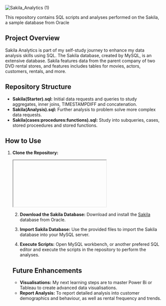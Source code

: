 ![Sakila_Analytics (1)](https://github.com/AJAnalyticsHub/SakilaAnalytics/assets/168544313/6f823db2-584e-49de-92b6-d07e3ddcb8ba)

This repository contains SQL scripts and analyses performed on the Sakila, a sample database from Oracle

## Project Overview
Sakila Analytics is part of my self-study journey to enhance my data analysis skills using SQL. 
The Sakila database, created by MySQL, is an extensive database.
Sakila features data from the parent company of two DVD rental stores, and features includes tables for movies, actors, customers, rentals, and more.

## Repository Structure

- **Sakila(Starter).sql:** Initial data requests and queries to study aggregates, inner joins, TIMESTAMPDIFF and concatenation.
- **Sakila(Analysis).sql:** Further analysis to problem solve more complex data requests.
- **Sakila(cases:procedures:functions).sql:** Study into subqueries, cases, stored proceedures and stored functions.

## How to Use

1. **Clone the Repository:**
   
   <iframe
  src="https://carbon.now.sh/embed?bg=rgba%28171%2C+184%2C+195%2C+1%29&t=seti&wt=none&l=auto&width=680&ds=true&dsyoff=20px&dsblur=68px&wc=true&wa=true&pv=56px&ph=56px&ln=false&fl=1&fm=Hack&fs=14px&lh=133%25&si=false&es=2x&wm=false&code=git%2520clone%2520https%253A%252F%252Fgithub.com%252FAJAnalyticsHub%252FSakilaAnalytics.git%250A"
  style="width: 681px; height: 223px; border:0; transform: scale(1); overflow:hidden;"
  sandbox="allow-scripts allow-same-origin">
</iframe>

2. **Download the Sakila Database:** Download and install the [Sakila](https://dev.mysql.com/doc/index-other.html) database from Oracle.

3. **Import Sakila Database:** Use the provided files to import the Sakila database into your MySQL server.
   
4. **Execute Scripts:** Open MySQL workbench, or another prefered SQL editor and execute the scripts in the repository to perform the analyses.

## Future Enhancements

- **Visualisations:** My next learning steps are to master Power Bi or Tableau to create advanced data visualisations.
- **Report Analysis:** To report detailed analysis into customer demographics and behaviour, as well as rental frequency and trends.
